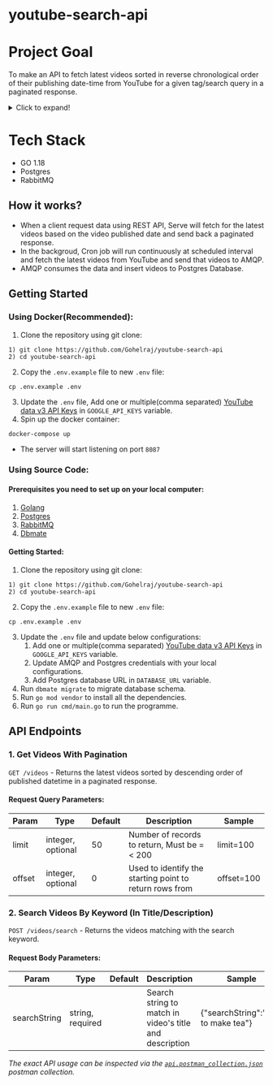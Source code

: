 # youtube-search-api

# Project Goal

To make an API to fetch latest videos sorted in reverse chronological order of their publishing date-time from YouTube for a given tag/search query in a paginated response.

<details>
  <summary>Click to expand!</summary>

## Requirements:

- [x] Server should call the YouTube API continuously in background (async) with some interval (say 10 seconds) for fetching the latest videos for a predefined search query and should store the data of videos (specifically these fields - Video title, description, publishing datetime, thumbnails URLs and any other fields you require) in a database with proper indexes.
- [x] A GET API which returns the stored video data in a paginated response sorted in descending order of published datetime.
- [x] A basic search API to search the stored videos using their title and description.
- [x] Add support for supplying multiple API keys so that if quota is exhausted on one, it automatically uses the next available key.
- [x] Optimise search api, so that it's able to search videos containing partial match for the search query in either video title or description.
    - Ex 1: A video with title *`How to make tea?`* should match for the search query `tea how`
    
### Reference:

- YouTube data v3 API: [https://developers.google.com/youtube/v3/getting-started](https://developers.google.com/youtube/v3/getting-started)
- Search API reference: [https://developers.google.com/youtube/v3/docs/search/list](https://developers.google.com/youtube/v3/docs/search/list)

</details>

# Tech Stack
- GO 1.18
- Postgres
- RabbitMQ

## How it works?

- When a client request data using REST API, Serve will fetch for the latest videos based on the video published date and send back a paginated response.
- In the backgroud, Cron job will run continuously at scheduled interval and fetch the latest videos from YouTube and send that videos to AMQP.
- AMQP consumes the data and insert videos to Postgres Database.

## Getting Started

### Using Docker(Recommended):

1. Clone the repository using git clone:
```
1) git clone https://github.com/Gohelraj/youtube-search-api
2) cd youtube-search-api
```
2. Copy the `.env.example` file to new `.env` file:
```
cp .env.example .env
```
3. Update the `.env` file, Add one or multiple(comma separated) [YouTube data v3 API Keys](https://developers.google.com/youtube/v3/getting-started) in `GOOGLE_API_KEYS` variable.
4. Spin up the docker container:
```
docker-compose up
```
- The server will start listening on port `8087`

### Using Source Code:

#### Prerequisites you need to set up on your local computer:
1. [Golang](https://go.dev/doc/install)
2. [Postgres](https://www.postgresql.org/download/linux/ubuntu/)
3. [RabbitMQ](https://www.rabbitmq.com/download.html)
4. [Dbmate](https://github.com/amacneil/dbmate#installation)

#### Getting Started:

1. Clone the repository using git clone:
```
1) git clone https://github.com/Gohelraj/youtube-search-api
2) cd youtube-search-api
```
2. Copy the `.env.example` file to new `.env` file:
```
cp .env.example .env
```
3. Update the `.env` file and update below configurations:
   1. Add one or multiple(comma separated) [YouTube data v3 API Keys](https://developers.google.com/youtube/v3/getting-started) in `GOOGLE_API_KEYS` variable.
   2. Update AMQP and Postgres credentials with your local configurations.
   3. Add Postgres database URL in `DATABASE_URL` variable.
4. Run `dbmate migrate` to migrate database schema.
5. Run `go mod vendor` to install all the dependencies.
6. Run `go run cmd/main.go` to run the programme.

## API Endpoints

### 1. Get Videos With Pagination
`GET /videos` - Returns the latest videos sorted by descending order of published datetime in a paginated response.
#### Request Query Parameters:
| Param | Type | Default | Description| Sample |
| --- | --- | --- | --- | --- |
| limit | integer, optional | 50 | Number of records to return, Must be =< 200 | limit=100 |
| offset | integer, optional | 0 | Used to identify the starting point to return rows from | offset=100 |

### 2. Search Videos By Keyword (In Title/Description)
`POST /videos/search` - Returns the videos matching with the search keyword.
#### Request Body Parameters:
| Param | Type | Default | Description| Sample |
| --- | --- | --- | --- | --- |
| searchString | string, required |  | Search string to match in video's title and description  | {"searchString":"how to make tea"} |

_The exact API usage can be inspected via the [`api.postman_collection.json`](./api.postman_collection.json) postman collection._
